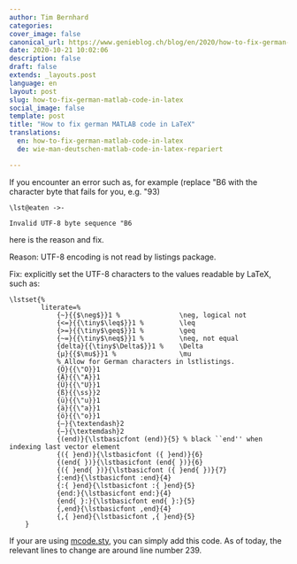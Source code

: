 ```yaml
---
author: Tim Bernhard
categories:
cover_image: false
canonical_url: https://www.genieblog.ch/blog/en/2020/how-to-fix-german-matlab-code-in-latex
date: 2020-10-21 10:02:06
description: false
draft: false
extends: _layouts.post
language: en
layout: post
slug: how-to-fix-german-matlab-code-in-latex
social_image: false
template: post
title: "How to fix german MATLAB code in LaTeX"
translations:
  en: how-to-fix-german-matlab-code-in-latex
  de: wie-man-deutschen-matlab-code-in-latex-repariert

---
```


If you encounter an error such as, for example (replace "B6 with the character byte that fails for you, e.g. "93)

```
\lst@eaten ->-

Invalid UTF-8 byte sequence "B6
```

here is the reason and fix.

Reason: UTF-8 encoding is not read by listings package. 

Fix: explicitly set the UTF-8 characters to the values readable by LaTeX, such as:

```
\lstset{%
		literate=%
			{~}{{$\neg$}}1 %               \neg, logical not
			{<=}{{\tiny$\leq$}}1 %         \leq
			{>=}{{\tiny$\geq$}}1 %         \geq
			{~=}{{\tiny$\neq$}}1 %         \neq, not equal
			{delta}{{\tiny$\Delta$}}1 %    \Delta
			{µ}{{$\mu$}}1 %                \mu
			% Allow for German characters in lstlistings.
            {Ö}{{\"O}}1
            {Ä}{{\"A}}1
            {Ü}{{\"U}}1
            {ß}{{\ss}}2
            {ü}{{\"u}}1
            {ä}{{\"a}}1
            {ö}{{\"o}}1
            {–}{\textendash}2
            {—}{\textemdash}2
			{(end)}{\lstbasicfont (end)}{5} % black ``end'' when indexing last vector element
			{({ }end)}{\lstbasicfont ({ }end)}{6}
			{(end{ })}{\lstbasicfont (end{ })}{6}
			{({ }end{ })}{\lstbasicfont ({ }end{ })}{7}
			{:end}{\lstbasicfont :end}{4}
			{:{ }end}{\lstbasicfont :{ }end}{5}
			{end:}{\lstbasicfont end:}{4}
			{end{ }:}{\lstbasicfont end{ }:}{5}
			{,end}{\lstbasicfont ,end}{4}
			{,{ }end}{\lstbasicfont ,{ }end}{5}
	}
```

If your are using [mcode.sty](https://ch.mathworks.com/matlabcentral/fileexchange/8015-m-code-latex-package), you can simply add this code. As of today, the relevant lines to change are around line number 239.

